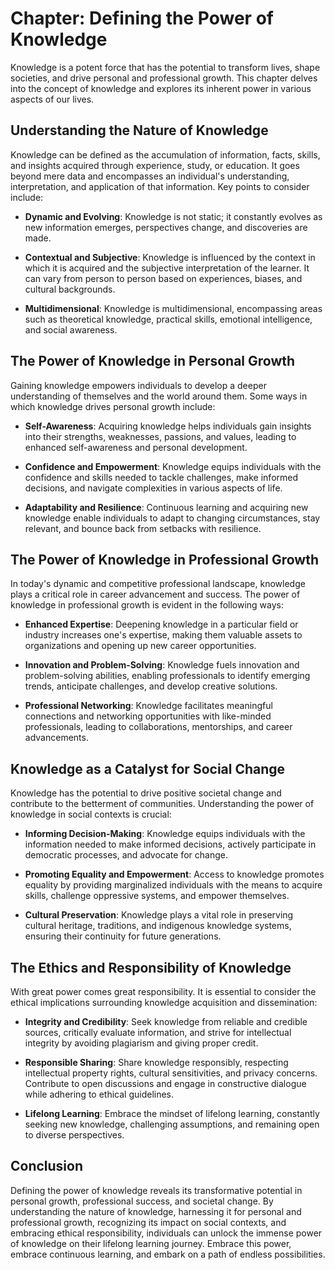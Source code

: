 Chapter: Defining the Power of Knowledge
========================================

Knowledge is a potent force that has the potential to transform lives, shape societies, and drive personal and professional growth. This chapter delves into the concept of knowledge and explores its inherent power in various aspects of our lives.

Understanding the Nature of Knowledge
-------------------------------------

Knowledge can be defined as the accumulation of information, facts, skills, and insights acquired through experience, study, or education. It goes beyond mere data and encompasses an individual's understanding, interpretation, and application of that information. Key points to consider include:

* **Dynamic and Evolving**: Knowledge is not static; it constantly evolves as new information emerges, perspectives change, and discoveries are made.

* **Contextual and Subjective**: Knowledge is influenced by the context in which it is acquired and the subjective interpretation of the learner. It can vary from person to person based on experiences, biases, and cultural backgrounds.

* **Multidimensional**: Knowledge is multidimensional, encompassing areas such as theoretical knowledge, practical skills, emotional intelligence, and social awareness.

The Power of Knowledge in Personal Growth
-----------------------------------------

Gaining knowledge empowers individuals to develop a deeper understanding of themselves and the world around them. Some ways in which knowledge drives personal growth include:

* **Self-Awareness**: Acquiring knowledge helps individuals gain insights into their strengths, weaknesses, passions, and values, leading to enhanced self-awareness and personal development.

* **Confidence and Empowerment**: Knowledge equips individuals with the confidence and skills needed to tackle challenges, make informed decisions, and navigate complexities in various aspects of life.

* **Adaptability and Resilience**: Continuous learning and acquiring new knowledge enable individuals to adapt to changing circumstances, stay relevant, and bounce back from setbacks with resilience.

The Power of Knowledge in Professional Growth
---------------------------------------------

In today's dynamic and competitive professional landscape, knowledge plays a critical role in career advancement and success. The power of knowledge in professional growth is evident in the following ways:

* **Enhanced Expertise**: Deepening knowledge in a particular field or industry increases one's expertise, making them valuable assets to organizations and opening up new career opportunities.

* **Innovation and Problem-Solving**: Knowledge fuels innovation and problem-solving abilities, enabling professionals to identify emerging trends, anticipate challenges, and develop creative solutions.

* **Professional Networking**: Knowledge facilitates meaningful connections and networking opportunities with like-minded professionals, leading to collaborations, mentorships, and career advancements.

Knowledge as a Catalyst for Social Change
-----------------------------------------

Knowledge has the potential to drive positive societal change and contribute to the betterment of communities. Understanding the power of knowledge in social contexts is crucial:

* **Informing Decision-Making**: Knowledge equips individuals with the information needed to make informed decisions, actively participate in democratic processes, and advocate for change.

* **Promoting Equality and Empowerment**: Access to knowledge promotes equality by providing marginalized individuals with the means to acquire skills, challenge oppressive systems, and empower themselves.

* **Cultural Preservation**: Knowledge plays a vital role in preserving cultural heritage, traditions, and indigenous knowledge systems, ensuring their continuity for future generations.

The Ethics and Responsibility of Knowledge
------------------------------------------

With great power comes great responsibility. It is essential to consider the ethical implications surrounding knowledge acquisition and dissemination:

* **Integrity and Credibility**: Seek knowledge from reliable and credible sources, critically evaluate information, and strive for intellectual integrity by avoiding plagiarism and giving proper credit.

* **Responsible Sharing**: Share knowledge responsibly, respecting intellectual property rights, cultural sensitivities, and privacy concerns. Contribute to open discussions and engage in constructive dialogue while adhering to ethical guidelines.

* **Lifelong Learning**: Embrace the mindset of lifelong learning, constantly seeking new knowledge, challenging assumptions, and remaining open to diverse perspectives.

Conclusion
----------

Defining the power of knowledge reveals its transformative potential in personal growth, professional success, and societal change. By understanding the nature of knowledge, harnessing it for personal and professional growth, recognizing its impact on social contexts, and embracing ethical responsibility, individuals can unlock the immense power of knowledge on their lifelong learning journey. Embrace this power, embrace continuous learning, and embark on a path of endless possibilities.
